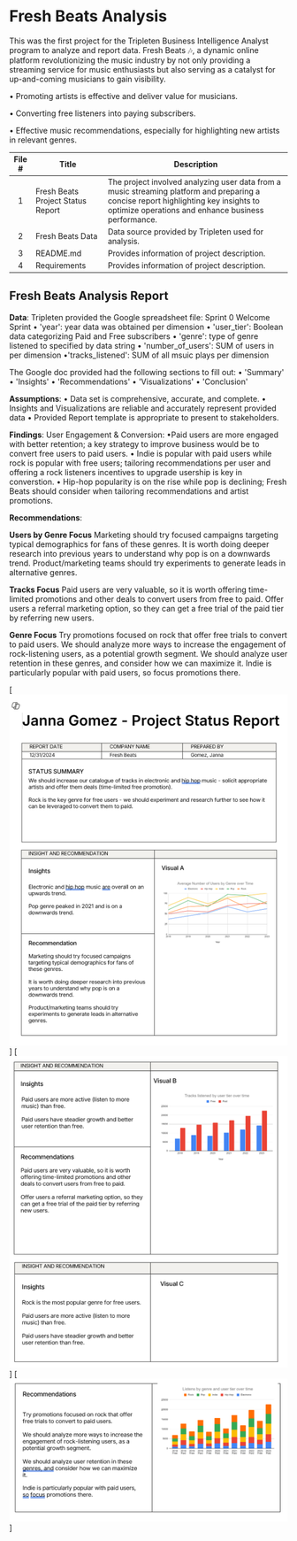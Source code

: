 # Fresh Beats Analysis 

This was the first project for the Tripleten Business Intelligence Analyst program to analyze and report data.
Fresh Beats 🎶, a dynamic online platform revolutionizing the music industry by not only providing a streaming service for music enthusiasts but also serving as a catalyst for up-and-coming musicians to gain visibility.

  •	Promoting artists is effective and deliver value for musicians.

  •	Converting free listeners into paying subscribers.

  •	Effective music recommendations, especially for highlighting new artists in relevant genres.


| File # | Title | Description |
| :-----------: | ----------- |----------- |
| 1 | Fresh Beats Project Status Report| The project involved analyzing user data from a music streaming platform and preparing a concise report highlighting key insights to optimize operations and enhance business performance.|
| 2 | Fresh Beats Data | Data source provided by Tripleten used for analysis. |
| 3 | README.md | Provides information of project description. |
| 4 | Requirements | Provides information of project description. |

## Fresh Beats Analysis Report ##


**Data**:
Tripleten provided the Google spreadsheet file:
Sprint 0 Welcome  Sprint
•	'year': year data was obtained per dimension
•	'user_tier': Boolean data categorizing Paid and Free subscribers
• 'genre': type of genre listened to specified by data string
• 'number_of_users': SUM of users in per dimension 
•'tracks_listened': SUM of all msuic plays per dimension

The Google doc provided had the following sections to fill out: 
• 'Summary'
• 'Insights'
• 'Recommendations'
• 'Visualizations'
• 'Conclusion'

**Assumptions**: 
• Data set is comprehensive, accurate, and complete.
• Insights and Visualizations are reliable and accurately represent provided data
• Provided Report template is appropriate to present to stakeholders.

**Findings**: 
User Engagement & Conversion: 
  •Paid users are more engaged with better retention; a key strategy to improve business would be to convert free users to paid users. 
  • Indie is popular with paid users while rock is popular with free users; tailoring recommendations per user and offering a rock listeners 
    incentives to upgrade usership is key in converstion. 
  •  Hip-hop popularity is on the rise while pop is declining; Fresh Beats should consider when tailoring recommendations and artist promotions. 
  
**Recommendations**: 

**Users by Genre Focus**
Marketing should try focused campaigns targeting typical demographics for fans of these genres.
It is worth doing deeper research into previous years to understand why pop is on a downwards trend.
Product/marketing teams should try experiments to generate leads in alternative genres.

**Tracks Focus**
Paid users are very valuable, so it is worth offering time-limited promotions and other deals to convert users from free to paid.
Offer users a referral marketing option, so they can get a free trial of the paid tier by referring new users.

**Genre Focus**
Try promotions focused on rock that offer free trials to convert to paid users.
We should analyze more ways to increase the engagement of rock-listening users, as a potential growth segment.
We should analyze user retention in these genres, and consider how we can maximize it.
Indie is particularly popular with paid users, so focus promotions there.

[<img src="https://github.com/Janna-Gomez/Data_projects_TripleTen/blob/main/Fresh%20Beats/Graph%201.png">]
[<img src="https://github.com/Janna-Gomez/Data_projects_TripleTen/blob/main/Fresh%20Beats/Graph%202.png">]
[<img src="https://github.com/Janna-Gomez/Data_projects_TripleTen/blob/main/Fresh%20Beats/Graph%203.png">]
